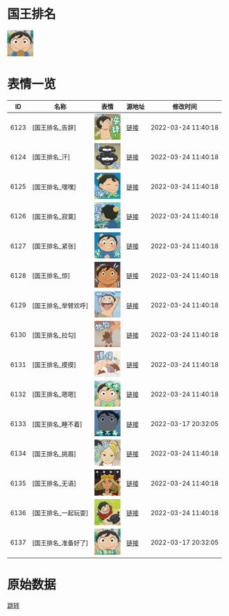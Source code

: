 # 国王排名

<img src="./cover.png" height="60" alt="cover" />

# 表情一览

|ID|名称|表情|源地址|修改时间|
|----|----|----|----|----|
|6123|[国王排名_告辞]|<img src="./pic/006123_%5B国王排名_告辞%5D.png" height="60" alt="告辞"/>|[链接](http://i0.hdslb.com/bfs/emote/2275f86cb0f51b3159c55db3d606e24a0880d6ac.png)|2022-03-24 11:40:18|
|6124|[国王排名_汗]|<img src="./pic/006124_%5B国王排名_汗%5D.png" height="60" alt="汗"/>|[链接](http://i0.hdslb.com/bfs/emote/5782c176810a4615b8ea6e06f68523040fb3f8bf.png)|2022-03-24 11:40:18|
|6125|[国王排名_嘿嘿]|<img src="./pic/006125_%5B国王排名_嘿嘿%5D.png" height="60" alt="嘿嘿"/>|[链接](http://i0.hdslb.com/bfs/emote/645da429b9ebe0c3918fead4169e0b3cd68254b1.png)|2022-03-24 11:40:18|
|6126|[国王排名_寂寞]|<img src="./pic/006126_%5B国王排名_寂寞%5D.png" height="60" alt="寂寞"/>|[链接](http://i0.hdslb.com/bfs/emote/62279c1b04238d2ea6e950748c5b2d4f7bfc9ca5.png)|2022-03-24 11:40:18|
|6127|[国王排名_紧张]|<img src="./pic/006127_%5B国王排名_紧张%5D.png" height="60" alt="紧张"/>|[链接](http://i0.hdslb.com/bfs/emote/95cf3a9584257ca732c571d27e584089d623bb91.png)|2022-03-24 11:40:18|
|6128|[国王排名_惊]|<img src="./pic/006128_%5B国王排名_惊%5D.png" height="60" alt="惊"/>|[链接](http://i0.hdslb.com/bfs/emote/e50d3dfa4c9c39c2b86e110c80f5c99bd1987ec6.png)|2022-03-24 11:40:18|
|6129|[国王排名_举臂欢呼]|<img src="./pic/006129_%5B国王排名_举臂欢呼%5D.png" height="60" alt="举臂欢呼"/>|[链接](http://i0.hdslb.com/bfs/emote/d08ac22dc10e225f7907efd5baf59ed75f6353d0.png)|2022-03-24 11:40:18|
|6130|[国王排名_拉勾]|<img src="./pic/006130_%5B国王排名_拉勾%5D.png" height="60" alt="拉勾"/>|[链接](http://i0.hdslb.com/bfs/emote/1c4e108164955f271b2488c5e0b6748ded2da90b.png)|2022-03-24 11:40:18|
|6131|[国王排名_摸摸]|<img src="./pic/006131_%5B国王排名_摸摸%5D.png" height="60" alt="摸摸"/>|[链接](http://i0.hdslb.com/bfs/emote/08415432882b3ceb65a821ce844f6ccffe7dab12.png)|2022-03-24 11:40:18|
|6132|[国王排名_嗯嗯]|<img src="./pic/006132_%5B国王排名_嗯嗯%5D.png" height="60" alt="嗯嗯"/>|[链接](http://i0.hdslb.com/bfs/emote/0917fc06f0ab22a03cc0d5458b859da8906c2c67.png)|2022-03-24 11:40:18|
|6133|[国王排名_睡不着]|<img src="./pic/006133_%5B国王排名_睡不着%5D.png" height="60" alt="睡不着"/>|[链接](http://i0.hdslb.com/bfs/emote/57531bbe28ce1fe2228cee4811fbb52a00e7fccd.png)|2022-03-17 20:32:05|
|6134|[国王排名_挑眉]|<img src="./pic/006134_%5B国王排名_挑眉%5D.png" height="60" alt="挑眉"/>|[链接](http://i0.hdslb.com/bfs/emote/4e55154623b12a51d1ba20f739a1dfdd1f08cf9f.png)|2022-03-24 11:40:18|
|6135|[国王排名_无语]|<img src="./pic/006135_%5B国王排名_无语%5D.png" height="60" alt="无语"/>|[链接](http://i0.hdslb.com/bfs/emote/ba93e65c87f18d89efbf23b23030725e9a67ab89.png)|2022-03-24 11:40:18|
|6136|[国王排名_一起玩耍]|<img src="./pic/006136_%5B国王排名_一起玩耍%5D.png" height="60" alt="一起玩耍"/>|[链接](http://i0.hdslb.com/bfs/emote/0fb225abc5c5d6a4f3295d06ec50d2995a35b614.png)|2022-03-24 11:40:18|
|6137|[国王排名_准备好了]|<img src="./pic/006137_%5B国王排名_准备好了%5D.png" height="60" alt="准备好了"/>|[链接](http://i0.hdslb.com/bfs/emote/f1e9ec92c6b002d6329e960d735bb4e554ca2ab5.png)|2022-03-17 20:32:05|

# 原始数据

[跳转](./raw.json)

